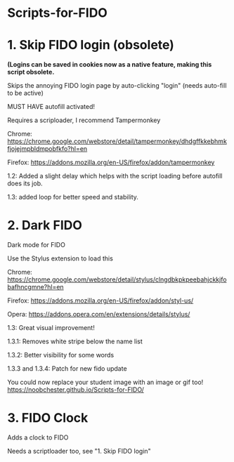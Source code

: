 # Scripts-for-FIDO
# 1. Skip FIDO login (obsolete)

**(Logins can be saved in cookies now as a native feature, making this script obsolete.**

Skips the annoying FIDO login page by auto-clicking "login" (needs auto-fill to be active)

MUST HAVE autofill activated!

Requires a scriploader, I recommend Tampermonkey

Chrome: https://chrome.google.com/webstore/detail/tampermonkey/dhdgffkkebhmkfjojejmpbldmpobfkfo?hl=en

Firefox: https://addons.mozilla.org/en-US/firefox/addon/tampermonkey

1.2: Added a slight delay which helps with the script loading before autofill does its job.

1.3: added loop for better speed and stability.

# 2. Dark FIDO

Dark mode for FIDO

Use the Stylus extension to load this

Chrome: https://chrome.google.com/webstore/detail/stylus/clngdbkpkpeebahjckkjfobafhncgmne?hl=en

Firefox: https://addons.mozilla.org/en-US/firefox/addon/styl-us/

Opera: https://addons.opera.com/en/extensions/details/stylus/

1.3: Great visual improvement!

1.3.1: Removes white stripe below the name list

1.3.2: Better visibility for some words

1.3.3 and 1.3.4: Patch for new fido update

You could now replace your student image with an image or gif too! https://noobchester.github.io/Scripts-for-FIDO/

# 3. FIDO Clock
Adds a clock to FIDO

Needs a scriptloader too, see "1. Skip FIDO login"
